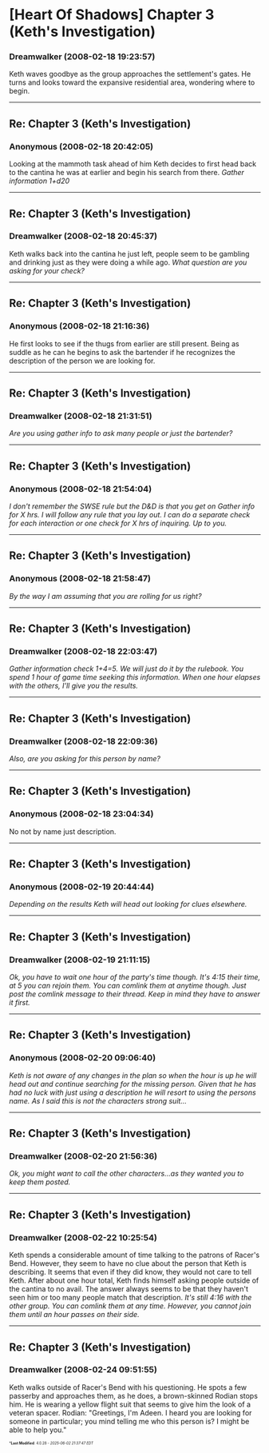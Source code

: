 # [Heart Of Shadows] Chapter 3 (Keth's Investigation)

### **Dreamwalker** (2008-02-18 19:23:57)

Keth waves goodbye as the group approaches the settlement's gates. He turns and looks toward the expansive residential area, wondering where to begin.

---

## Re: Chapter 3 (Keth's Investigation)

### **Anonymous** (2008-02-18 20:42:05)

Looking at the mammoth task ahead of him Keth decides to first head back to the cantina he was at earlier and begin his search from there.
*Gather information 1+d20*

---

## Re: Chapter 3 (Keth's Investigation)

### **Dreamwalker** (2008-02-18 20:45:37)

Keth walks back into the cantina he just left, people seem to be gambling and drinking just as they were doing a while ago. *What question are you asking for your check?*

---

## Re: Chapter 3 (Keth's Investigation)

### **Anonymous** (2008-02-18 21:16:36)

He first looks to see if the thugs from earlier are still present.
Being as suddle as he can he begins to ask the bartender if he recognizes the description of the person we are looking for.

---

## Re: Chapter 3 (Keth's Investigation)

### **Dreamwalker** (2008-02-18 21:31:51)

*Are you using gather info to ask many people or just the bartender?*

---

## Re: Chapter 3 (Keth's Investigation)

### **Anonymous** (2008-02-18 21:54:04)

*I don't remember the SWSE rule but the D&D is that you get on Gather info for X hrs. I will follow any rule that you lay out. I can do a separate check for each interaction or one check for X hrs of inquiring. Up to you.*

---

## Re: Chapter 3 (Keth's Investigation)

### **Anonymous** (2008-02-18 21:58:47)

*By the way I am assuming that you are rolling for us right?*

---

## Re: Chapter 3 (Keth's Investigation)

### **Dreamwalker** (2008-02-18 22:03:47)

*Gather information check 1+4=5. We will just do it by the rulebook. You spend 1 hour of game time seeking this information. When one hour elapses with the others, I'll give you the results.*

---

## Re: Chapter 3 (Keth's Investigation)

### **Dreamwalker** (2008-02-18 22:09:36)

*Also, are you asking for this person by name?*

---

## Re: Chapter 3 (Keth's Investigation)

### **Anonymous** (2008-02-18 23:04:34)

No not by name just description.

---

## Re: Chapter 3 (Keth's Investigation)

### **Anonymous** (2008-02-19 20:44:44)

*Depending on the results Keth will head out looking for clues elsewhere.*

---

## Re: Chapter 3 (Keth's Investigation)

### **Dreamwalker** (2008-02-19 21:11:15)

*Ok, you have to wait one hour of the party's time though. It's 4:15 their time, at 5 you can rejoin them. You can comlink them at anytime though. Just post the comlink message to their thread. Keep in mind they have to answer it first.*

---

## Re: Chapter 3 (Keth's Investigation)

### **Anonymous** (2008-02-20 09:06:40)

*Keth is not aware of any changes in the plan so when the hour is up he will head out and continue searching for the missing person. Given that he has had no luck with just using a description he will resort to using the persons name. As I said this is not the characters strong suit…*

---

## Re: Chapter 3 (Keth's Investigation)

### **Dreamwalker** (2008-02-20 21:56:36)

*Ok, you might want to call the other characters…as they wanted you to keep them posted.*

---

## Re: Chapter 3 (Keth's Investigation)

### **Dreamwalker** (2008-02-22 10:25:54)

Keth spends a considerable amount of time talking to the patrons of Racer's Bend. However, they seem to have no clue about the person that Keth is describing. It seems that even if they did know, they would not care to tell Keth. After about one hour total, Keth finds himself asking people outside of the cantina to no avail. The answer always seems to be that they haven't seen him or too many people match that description.
*It's still 4:16 with the other group. You can comlink them at any time. However, you cannot join them until an hour passes on their side.*

---

## Re: Chapter 3 (Keth's Investigation)

### **Dreamwalker** (2008-02-24 09:51:55)

Keth walks outside of Racer's Bend with his questioning. He spots a few passerby and approaches them, as he does, a brown-skinned Rodian stops him. He is wearing a yellow flight suit that seems to give him the look of a veteran spacer.
Rodian: "Greetings, I'm Adeen. I heard you are looking for someone in particular; you mind telling me who this person is? I might be able to help you."



<span style="font-size: 0.5em;">***Last Modified**: 4.0.28 - *2025-06-02 21:37:47 EDT*</span>